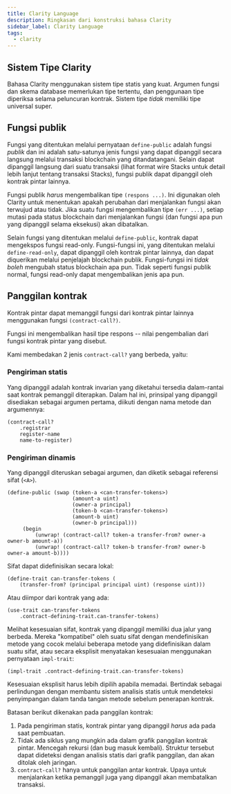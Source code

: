 ```yaml
---
title: Clarity Language
description: Ringkasan dari konstruksi bahasa Clarity
sidebar_label: Clarity Language
tags:
  - clarity
---
```


## Sistem Tipe Clarity

Bahasa Clarity menggunakan sistem tipe statis yang kuat. Argumen fungsi dan skema database memerlukan tipe tertentu, dan penggunaan tipe diperiksa selama peluncuran kontrak. Sistem tipe _tidak_ memiliki tipe universal super.

## Fungsi publik

Fungsi yang ditentukan melalui pernyataan `define-public` adalah fungsi _publik_ dan ini adalah satu-satunya jenis fungsi yang dapat dipanggil secara langsung melalui transaksi blockchain yang ditandatangani. Selain dapat dipanggil langsung dari suatu transaksi (lihat format wire Stacks untuk detail lebih lanjut tentang transaksi Stacks), fungsi publik dapat dipanggil oleh kontrak pintar lainnya.

Fungsi publik _harus_ mengembalikan tipe `(respons ...)`. Ini digunakan oleh Clarity untuk menentukan apakah perubahan dari menjalankan fungsi akan terwujud atau tidak. Jika suatu fungsi mengembalikan tipe `(err ...)`, setiap mutasi pada status blockchain dari menjalankan fungsi (dan fungsi apa pun yang dipanggil selama eksekusi) akan dibatalkan.

Selain fungsi yang ditentukan melalui `define-public`, kontrak dapat mengekspos fungsi read-only. Fungsi-fungsi ini, yang ditentukan melalui `define-read-only`, dapat dipanggil oleh kontrak pintar lainnya, dan dapat diquerikan melalui penjelajah blockchain publik. Fungsi-fungsi ini _tidak boleh_ mengubah status blockchain apa pun. Tidak seperti fungsi publik normal, fungsi read-only dapat mengembalikan jenis apa pun.

## Panggilan kontrak

Kontrak pintar dapat memanggil fungsi dari kontrak pintar lainnya menggunakan fungsi `(contract-call?)`.

Fungsi ini mengembalikan hasil tipe respons -- nilai pengembalian dari fungsi kontrak pintar yang disebut.

Kami membedakan 2 jenis `contract-call?` yang berbeda, yaitu:

### Pengiriman statis

Yang dipanggil adalah kontrak invarian yang diketahui tersedia dalam-rantai saat kontrak pemanggil diterapkan. Dalam hal ini, prinsipal yang dipanggil disediakan sebagai argumen pertama, diikuti dengan nama metode dan argumennya:

```clarity
(contract-call?
    .registrar
    register-name
    name-to-register)
```

### Pengiriman dinamis

Yang dipanggil diteruskan sebagai argumen, dan diketik sebagai referensi sifat (`<A>`).

```clarity
(define-public (swap (token-a <can-transfer-tokens>)
                     (amount-a uint)
                     (owner-a principal)
                     (token-b <can-transfer-tokens>)
                     (amount-b uint)
                     (owner-b principal)))
     (begin
         (unwrap! (contract-call? token-a transfer-from? owner-a owner-b amount-a))
         (unwrap! (contract-call? token-b transfer-from? owner-b owner-a amount-b))))
```

Sifat dapat didefinisikan secara lokal:

```clarity
(define-trait can-transfer-tokens (
    (transfer-from? (principal principal uint) (response uint)))
```

Atau diimpor dari kontrak yang ada:

```clarity
(use-trait can-transfer-tokens
    .contract-defining-trait.can-transfer-tokens)
```

Melihat kesesuaian sifat, kontrak yang dipanggil memiliki dua jalur yang berbeda. Mereka "kompatibel" oleh suatu sifat dengan mendefinisikan metode yang cocok melalui beberapa metode yang didefinisikan dalam suatu sifat, atau secara eksplisit menyatakan kesesuaian menggunakan pernyataan `impl-trait`:

```clarity
(impl-trait .contract-defining-trait.can-transfer-tokens)
```

Kesesuaian eksplisit harus lebih dipilih apabila memadai. Bertindak sebagai perlindungan dengan membantu sistem analisis statis untuk mendeteksi penyimpangan dalam tanda tangan metode sebelum penerapan kontrak.

Batasan berikut dikenakan pada panggilan kontrak:

1. Pada pengiriman statis, kontrak pintar yang dipanggil <em x id="4">harus</em> ada pada saat pembuatan.
2. Tidak ada siklus yang mungkin ada dalam grafik panggilan kontrak pintar. Mencegah rekursi (dan bug masuk kembali). Struktur tersebut dapat dideteksi dengan analisis statis dari grafik panggilan, dan akan ditolak oleh jaringan.
3. `contract-call?` hanya untuk panggilan antar kontrak. Upaya untuk menjalankan ketika pemanggil juga yang dipanggil akan membatalkan transaksi.
